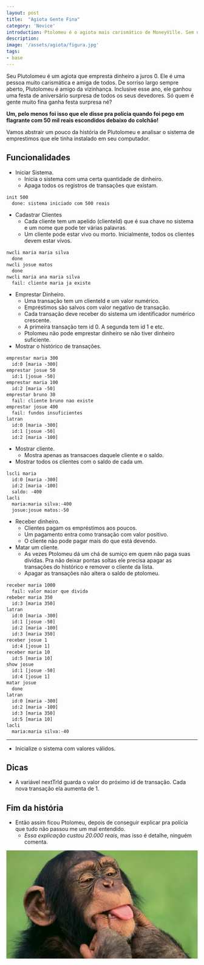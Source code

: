 ```yaml
---
layout: post
title:  "Agiota Gente Fina"
category: 'Novice'
introduction: Ptolomeu é o agiota mais carismático de MoneyVille. Sem nenhuma razão foi denunciado e acabou indo pra cadeira. A lasqueira foi que ele afirma que quem implementou o software de controle dos empréstimos e de apagar registro de defuntos foi você.
description: 
image: '/assets/agiota/figura.jpg'
tags:
- base
---
```


Seu Plutolomeu é um agiota que empresta dinheiro a juros 0. Ele é uma pessoa muito carismática e amiga de todos. De sorriso largo sempre aberto, Plutolomeu é amigo da vizinhança. Inclusive esse ano, ele ganhou uma festa de aniversário surpresa de todos os seus devedores. Só quem é gente muito fina ganha festa surpresa né?

**Um, pelo menos foi isso que ele disse pra polícia quando foi pego em flagrante com 50 mil reais escondidos debaixo do colchão!**

Vamos abstrair um pouco da história de Plutolomeu e analisar o sistema de emprestimos que ele tinha instalado em seu computador.

## Funcionalidades

- Iniciar Sistema.
    - Inicia o sistema com uma certa quantidade de dinheiro.
    - Apaga todos os registros de transações que existam.

```
init 500
  done: sistema iniciado com 500 reais
```

- Cadastrar Clientes
    - Cada cliente tem um apelido (clienteId) que é sua chave no sistema e um nome que pode ter várias palavras.
    - Um cliente pode estar vivo ou morto. Inicialmente, todos os clientes devem estar vivos.

```
nwcli maria maria silva
  done
nwcli josue matos
  done
nwcli maria ana maria silva
  fail: cliente maria ja existe

```

- Emprestar Dinheiro.
    - Uma transação tem um clienteId e um valor numérico.
    - Empréstimos são salvos com valor negativo de transação.
    - Cada transação deve receber do sistema um identificador numérico crescente.
    - A primeira transação tem id 0. A segunda tem id 1 e etc.
    - Ptolomeu não pode emprestar dinheiro se não tiver dinheiro suficiente.
- Mostrar o histórico de transações.

```
emprestar maria 300
  id:0 [maria -300]
emprestar josue 50
  id:1 [josue -50]
emprestar maria 100
  id:2 [maria -50]
emprestar bruno 30
  fail: cliente bruno nao existe
emprestar josue 400
  fail: fundos insuficientes
latran
  id:0 [maria -300]
  id:1 [josue -50]
  id:2 [maria -100]
```

- Mostrar cliente. 
    - Mostra apenas as transacoes daquele cliente e o saldo.
- Mostrar todos os clientes com o saldo de cada um.

```
lscli maria
  id:0 [maria -300]
  id:2 [maria -100]
  saldo: -400
lacli
  maria:maria silva:-400
  josue:josue matos:-50
```

- Receber dinheiro.
    - Clientes pagam os empréstimos aos poucos.
    - Um pagamento entra como transação com valor positivo.
    - O cliente não pode pagar mais do que está devendo.
- Matar um cliente.    
    - As vezes Ptolomeu dá um chá de sumiço em quem não paga suas dívidas. Pra não deixar pontas soltas ele precisa apagar as transações do histórico e remover o cliente da lista. 
    - Apagar as transações não altera o saldo de ptolomeu.

```
receber maria 1000
  fail: valor maior que divida
rebeber maria 350
  id:3 [maria 350]
latran
  id:0 [maria -300]
  id:1 [josue -50]
  id:2 [maria -100]
  id:3 [maria 350]
receber josue 1
  id:4 [josue 1]
receber maria 10
  id:5 [maria 10]
show josue
  id:1 [josue -50]
  id:4 [josue 1]
matar josue
  done
latran
  id:0 [maria -300]
  id:2 [maria -100]
  id:3 [maria 350]
  id:5 [maria 10]
lacli
  maria:maria silva:-40
```

---
- Inicialize o sistema com valores válidos.

## Dicas
- A variável nextTrId guarda o valor do próximo id de transação. Cada nova transação ela aumenta de 1.

## Fim da história

- Então assim ficou Ptolomeu, depois de conseguir explicar pra polícia que tudo não passou me um mal entendido. 
    - *Essa explicação custou 20.000 reais*, mas isso é detalhe, ninguém comenta.

![](/assets/agiota/ptolomeu.jpg)